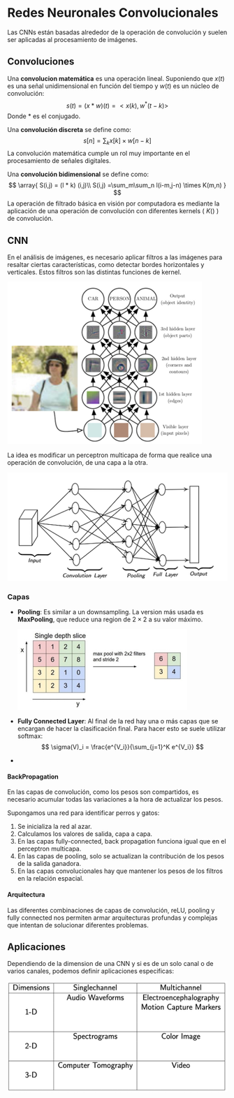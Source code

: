 # Redes Neuronales Convolucionales

Las CNNs están basadas alrededor de la operación de convolución y suelen ser aplicadas al procesamiento de imágenes.

## Convoluciones

Una **convolucion matemática** es una operación lineal. Suponiendo que $x(t)$ es una señal unidimensional en función del tiempo y $w(t)$ es un núcleo de convolución:
$$
s(t) = (x * w)(t) = <x(k),w^*(t-k)>
$$
Donde $*$ es el conjugado.

Una **convolución discreta** se define como:
$$
s[n] = \sum_k x[k] \times w[n-k]
$$
La convolución matemática cumple un rol muy importante en el procesamiento de señales digitales. 

Una **convolución bidimensional** se define como:
$$
\array{
S(i,j) = (l * k) (i,j)\\
S(i,j) =\sum_m\sum_n l(i-m,j-n) \times K(m,n)
}
$$
La operación de filtrado básica  en visión por computadora es mediante la aplicación de una operación de convolución con diferentes kernels ( $K()$ ) de convolución.

## CNN

En el análisis de imágenes, es necesario aplicar filtros a las imágenes para resaltar ciertas características, como detectar bordes horizontales y verticales. Estos filtros son las distintas funciones de kernel.

<img src="Resources/13 - Redes Neuronales Convolucionales/Screen Shot 2022-06-15 at 21.50.28.jpg" alt="Screen Shot 2022-06-15 at 21.50.28" style="zoom:50%;" />

La idea es modificar un perceptron multicapa de forma que realice una operación de convolución, de una capa a la otra.

<img src="Resources/13 - Redes Neuronales Convolucionales/Screen Shot 2022-06-15 at 21.52.51.jpg" alt="Screen Shot 2022-06-15 at 21.52.51" style="zoom:50%;" />

### Capas

- **Pooling**: Es similar a un downsampling. La version más usada es **MaxPooling**, que reduce una region de $2\times 2$ a su valor máximo. 

  <img src="Resources/13 - Redes Neuronales Convolucionales/Screen Shot 2022-06-15 at 21.57.14.jpg" alt="Screen Shot 2022-06-15 at 21.57.14" style="zoom:50%;" />

- **Fully Connected Layer**: Al final de la red hay una o más capas que se encargan de hacer la clasificación final. Para hacer esto se suele utilizar softmax:
  $$
  \sigma(V)_i = \frac{e^{V_i}}{\sum_{j=1}^K e^{V_i}}
  $$

- 

#### BackPropagation

En las capas de convolución, como los pesos son compartidos, es necesario acumular todas las variaciones a la hora de actualizar los pesos.

Supongamos una red para identificar perros y gatos:

1. Se inicializa la red al azar.
2. Calculamos los valores de salida, capa a capa.
3. En las capas fully-connected, back propagation funciona igual que en el perceptron multicapa.
4. En las capas de pooling, solo se actualizan la contribución de los pesos de la salida ganadora.
5. En las capas convolucionales hay que mantener los pesos de los filtros en la relación espacial.

#### Arquitectura

Las diferentes combinaciones de capas de convolución, reLU, pooling y fully connected nos permiten armar arquitecturas profundas y complejas que intentan de solucionar diferentes problemas.

## Aplicaciones

Dependiendo de la dimension de una CNN y si es de un solo canal o de varios canales, podemos definir aplicaciones especificas:

<img src="Resources/13 - Redes Neuronales Convolucionales/Screen Shot 2022-06-15 at 22.28.49.jpg" alt="Screen Shot 2022-06-15 at 22.28.49" style="zoom:50%;" />



























